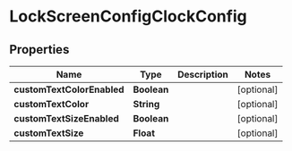 

# LockScreenConfigClockConfig


## Properties

| Name | Type | Description | Notes |
|------------ | ------------- | ------------- | -------------|
|**customTextColorEnabled** | **Boolean** |  |  [optional] |
|**customTextColor** | **String** |  |  [optional] |
|**customTextSizeEnabled** | **Boolean** |  |  [optional] |
|**customTextSize** | **Float** |  |  [optional] |



